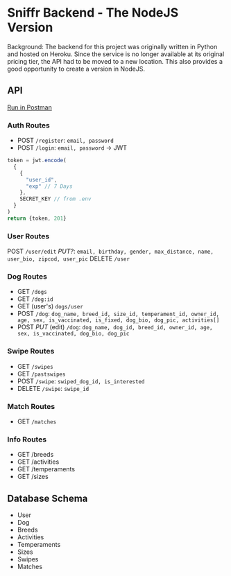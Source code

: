 # Sniffr Backend - The NodeJS Version

Background: The backend for this project was originally written in Python and hosted on Heroku. Since the service is no longer available at its original pricing tier, the API had to be moved to a new location. This also provides a good opportunity to create a version in NodeJS.

## API

[Run in Postman](https://documenter.getpostman.com/view/12180328/2s83tGnWnR)

### Auth Routes

* POST `/register`: `email, password`
* POST `/login`: `email, password` &rarr; JWT

```js
token = jwt.encode(
  {
    {
      "user_id",
      "exp" // 7 Days
    },
    SECRET_KEY // from .env
  }
)
return {token, 201}
```

### User Routes

POST   `/user/edit` *PUT?*: `email, birthday, gender, max_distance, name, user_bio, zipcod, user_pic`
DELETE `/user`

### Dog Routes

* GET `/dogs`
* GET `/dog:id`
* GET (user's) `dogs/user`
* POST `/dog`: `dog_name, breed_id, size_id, temperament_id, owner_id, age, sex, is_vaccinated, is_fixed, dog_bio, dog_pic, activities[]`
* POST *PUT* (edit) `/dog`: `dog_name, dog_id, breed_id, owner_id, age, sex, is_vaccinated, dog_bio, dog_pic`

### Swipe Routes

* GET    `/swipes`
* GET    `/pastswipes`
* POST   `/swipe`: `swiped_dog_id, is_interested`
* DELETE `/swipe`: `swipe_id`

### Match Routes

* GET `/matches`

### Info Routes

* GET /breeds
* GET /activities
* GET /temperaments
* GET /sizes

## Database Schema

* User
* Dog
* Breeds
* Activities
* Temperaments
* Sizes
* Swipes
* Matches
